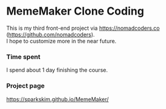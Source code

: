# MemeMaker Clone Coding

This is my third front-end project via https://nomadcoders.co (https://github.com/nomadcoders). \
I hope to customize more in the near future.

### Time spent
I spend about 1 day finishing the course.

### Project page
https://sparkskim.github.io/MemeMaker/

